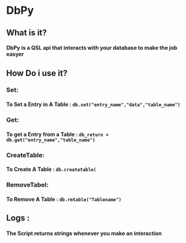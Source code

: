 # DbPy
## What is it?
#### DbPy is a QSL api that interacts with your database to make the job easyer
## How Do i use it?
### Set:
#### To Set a Entry in A Table : `db.set("entry_name","data","table_name")`
### Get:
#### To get a Entry from a Table : `db_return = db.get("entry_name","table_name")`
### CreateTable:
#### To Create A Table : `db.createtable(`
### RemoveTabel:
#### To Remove A Table : `db.rmtable("Tablename")`
## Logs :
#### The Script returns strings whenever you make an interaction
